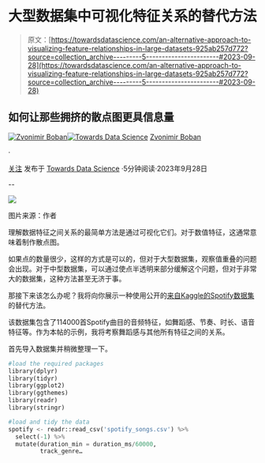 # 大型数据集中可视化特征关系的替代方法

> 原文：[https://towardsdatascience.com/an-alternative-approach-to-visualizing-feature-relationships-in-large-datasets-925ab257d772?source=collection_archive---------5-----------------------#2023-09-28](https://towardsdatascience.com/an-alternative-approach-to-visualizing-feature-relationships-in-large-datasets-925ab257d772?source=collection_archive---------5-----------------------#2023-09-28)

## 如何让那些拥挤的散点图更具信息量

[](https://medium.com/@zvonimir.boban.mef?source=post_page-----925ab257d772--------------------------------)[![Zvonimir Boban](../Images/cbad06b7e1f5d021ce9b2dc31b8a6a65.png)](https://medium.com/@zvonimir.boban.mef?source=post_page-----925ab257d772--------------------------------)[](https://towardsdatascience.com/?source=post_page-----925ab257d772--------------------------------)[![Towards Data Science](../Images/a6ff2676ffcc0c7aad8aaf1d79379785.png)](https://towardsdatascience.com/?source=post_page-----925ab257d772--------------------------------) [Zvonimir Boban](https://medium.com/@zvonimir.boban.mef?source=post_page-----925ab257d772--------------------------------)

·

[关注](https://medium.com/m/signin?actionUrl=https%3A%2F%2Fmedium.com%2F_%2Fsubscribe%2Fuser%2Fe31978768a4e&operation=register&redirect=https%3A%2F%2Ftowardsdatascience.com%2Fan-alternative-approach-to-visualizing-feature-relationships-in-large-datasets-925ab257d772&user=Zvonimir+Boban&userId=e31978768a4e&source=post_page-e31978768a4e----925ab257d772---------------------post_header-----------) 发布于 [Towards Data Science](https://towardsdatascience.com/?source=post_page-----925ab257d772--------------------------------) ·5分钟阅读·2023年9月28日[](https://medium.com/m/signin?actionUrl=https%3A%2F%2Fmedium.com%2F_%2Fvote%2Ftowards-data-science%2F925ab257d772&operation=register&redirect=https%3A%2F%2Ftowardsdatascience.com%2Fan-alternative-approach-to-visualizing-feature-relationships-in-large-datasets-925ab257d772&user=Zvonimir+Boban&userId=e31978768a4e&source=-----925ab257d772---------------------clap_footer-----------)

--

[](https://medium.com/m/signin?actionUrl=https%3A%2F%2Fmedium.com%2F_%2Fbookmark%2Fp%2F925ab257d772&operation=register&redirect=https%3A%2F%2Ftowardsdatascience.com%2Fan-alternative-approach-to-visualizing-feature-relationships-in-large-datasets-925ab257d772&source=-----925ab257d772---------------------bookmark_footer-----------)![](../Images/fdaba01469448b7502bd62cc1324c477.png)

图片来源：作者

理解数据特征之间关系的最简单方法是通过可视化它们。对于数值特征，这通常意味着制作散点图。

如果点的数量很少，这样的方式是可以的，但对于大型数据集，观察值重叠的问题会出现。对于中型数据集，可以通过使点半透明来部分缓解这个问题，但对于非常大的数据集，这种方法甚至无济于事。

那接下来该怎么办呢？我将向你展示一种使用公开的[来自Kaggle的Spotify数据集](https://www.kaggle.com/datasets/maharshipandya/-spotify-tracks-dataset)的替代方法。

该数据集包含了114000首Spotify曲目的音频特征，如舞蹈感、节奏、时长、语音特征等。作为本帖的示例，我将考察舞蹈感与其他所有特征之间的关系。

首先导入数据集并稍微整理一下。

```py
#load the required packages
library(dplyr)
library(tidyr)
library(ggplot2)
library(ggthemes)
library(readr)
library(stringr)

#load and tidy the data
spotify <- readr::read_csv('spotify_songs.csv') %>% 
  select(-1) %>%
  mutate(duration_min = duration_ms/60000, 
         track_genre…
```
